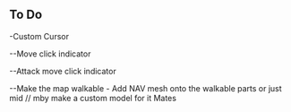## To Do
-Custom Cursor

--Move click indicator

--Attack move click indicator

--Make the map walkable - Add NAV mesh onto the walkable parts or just mid // mby make a custom model for it Mates  